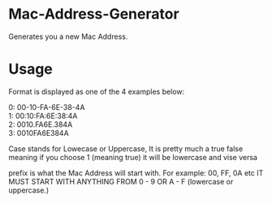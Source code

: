 # Mac-Address-Generator
Generates you a new Mac Address.

# Usage

Format is displayed as one of the 4 examples below:

0: 00-10-FA-6E-38-4A<br>
1: 00:10:FA:6E:38:4A<br>
2: 0010.FA6E.384A<br>
3: 0010FA6E384A<br>

Case stands for Lowecase or Uppercase, It is pretty much a true false meaning if you choose 1 (meaning true) it will be lowercase and vise versa

prefix is what the Mac Address will start with. For example: 00, FF, 0A etc IT MUST START WITH ANYTHING FROM 0 - 9 OR A - F (lowercase or uppercase.)
